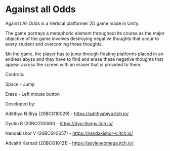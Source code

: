 # Against all Odds
Against All Odds is a Vertical platformer 2D game made in Unity.

The game portrays a metaphoric element throughout its course as the major objective of the game involves destroying negative thoughts that occur to every student and overcoming those thoughts.

§In the game, the player has to jump through floating platforms placed in an endless abyss and they have to find and erase these negative thoughts that appear across the screen with an eraser that is provided to them.

Controls:

Space - Jump

Erase - Left mouse button


Developed by:

Aditthya N Biya (20BCG10029) - https://adithyabiya.itch.io/

Dyutin R (20BCG10060) - https://dyu-things.itch.io/

Nandakishor V (20BCG10057)  - https://nandakishor-v.itch.io/

Advaith Karnad (20BCG10121) -  https://axyleneomega.itch.io/
